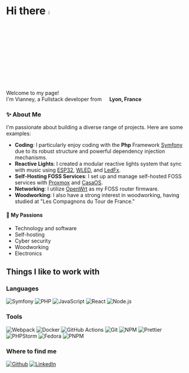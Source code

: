 <h1>Hi there <a href="https://vianndev.github.io/"><img src="https://media.giphy.com/media/hvRJCLFzcasrR4ia7z/giphy.gif" width="5%"></a></h1>

<p>Welcome to my page! </br> I'm Vianney, a Fullstack developer from <img src="https://cdn-icons-png.flaticon.com/512/197/197560.png" width="13"/> <b>Lyon, France</b></p>

### ✨ About Me

I'm passionate about building a diverse range of projects. Here are some examples:

- **Coding**: I particularly enjoy coding with the **Php** Framework <a href="https://symfony.com/">Symfony</a> due to its robust structure and powerful dependency injection mechanisms.
- **Reactive Lights**: I created a modular reactive lights system that sync with music using <a href="https://www.espressif.com/en/products/socs/esp32">ESP32</a>, <a href="https://kno.wled.ge/">WLED</a>, and <a href="https://ledfx.app/">LedFx</a>.
- **Self-Hosting FOSS Services**: I set up and manage self-hosted FOSS services with <a href="https://www.proxmox.com/en/">Proxmox</a> and <a href="https://www.casaos.io/">CasaOS</a>.
- **Networking**: I utilize <a href="https://openwrt.org/">OpenWrt</a> as my FOSS router firmware.
- **Woodworking**: I also have a strong interest in woodworking, having studied at "Les Compagnons du Tour de France."

#### 🧡 My Passions

* Technology and software
* Self-hosting
* Cyber security
* Woodworking
* Electronics

<h2>Things I like to work with</h2>
<h3>Languages</h3>
<p>
  <img alt="Symfony" src="https://img.shields.io/badge/Symfony-000?style=for-the-badge&logo=symfony&logoColor=white" />
  <img alt="PHP" src="https://img.shields.io/badge/php-%23777BB4.svg?style=for-the-badge&logo=php&logoColor=white" />
  <img alt="JavaScript" src="https://img.shields.io/badge/javascript-%23323330.svg?style=for-the-badge&logo=javascript&logoColor=%23F7DF1E" />
  <img alt="React" src="https://img.shields.io/badge/react-%2320232a.svg?style=for-the-badge&logo=react&logoColor=%2361DAFB" />
  <img alt="Node.js" src="https://img.shields.io/badge/-Nodejs-43853d?style=for-the-badge&logo=Node.js&logoColor=white" />
</p>

<h3>Tools</h3>
<p>
  <img alt="Webpack" src="https://img.shields.io/badge/-Webpack-8DD6F9?style=for-the-badge&logo=webpack&logoColor=white" />
  <img alt="Docker" src="https://img.shields.io/badge/-Docker-46a2f1?style=for-the-badge&logo=docker&logoColor=white" />
  <img alt="GitHub Actions" src="https://img.shields.io/badge/-Github_Actions-2088FF?style=for-the-badge&logo=github-actions&logoColor=white" />
  <img alt="Git" src="https://img.shields.io/badge/-Git-F05032?style=for-the-badge&logo=git&logoColor=white" />
  <img alt="NPM" src="https://img.shields.io/badge/-NPM-CB3837?style=for-the-badge&logo=npm&logoColor=white" />
  <img alt="Prettier" src="https://img.shields.io/badge/-Prettier-F7B93E?style=for-the-badge&logo=prettier&logoColor=white" />
  <img alt="PHPStorm" src="https://img.shields.io/badge/phpstorm-143?style=for-the-badge&logo=phpstorm&logoColor=black&color=black&labelColor=darkorchid" />
  <img alt="Fedora" src="https://img.shields.io/badge/Fedora-294172?style=for-the-badge&logo=fedora&logoColor=white" />
  <img alt="PNPM" src="https://img.shields.io/badge/pnpm-%234a4a4a.svg?style=for-the-badge&logo=pnpm&logoColor=f69220" />
</p>

<h3>Where to find me</h3>
<p><a href="https://github.com/Vianndev" target="_blank"><img alt="Github" src="https://img.shields.io/badge/GitHub-%2312100E.svg?&style=for-the-badge&logo=Github&logoColor=white" /></a>
  <a href="https://www.linkedin.com/in/vianneygomar/" target="_blank"><img alt="LinkedIn" src="https://img.shields.io/badge/linkedin-%230077B5.svg?&style=for-the-badge&logo=linkedin&logoColor=white" /></a>
</p>

